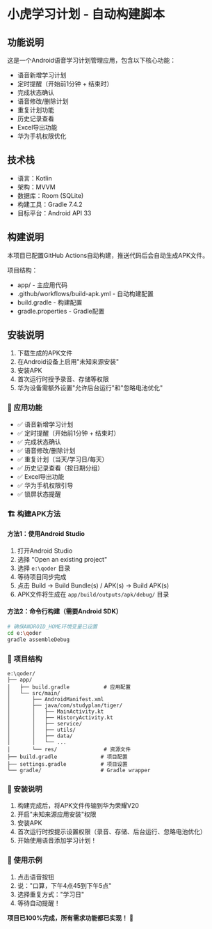 # 小虎学习计划 - 自动构建脚本

## 功能说明
这是一个Android语音学习计划管理应用，包含以下核心功能：
- 语音新增学习计划
- 定时提醒（开始前1分钟 + 结束时）
- 完成状态确认
- 语音修改/删除计划
- 重复计划功能
- 历史记录查看
- Excel导出功能
- 华为手机权限优化

## 技术栈
- 语言：Kotlin
- 架构：MVVM
- 数据库：Room (SQLite)
- 构建工具：Gradle 7.4.2
- 目标平台：Android API 33

## 构建说明
本项目已配置GitHub Actions自动构建，推送代码后会自动生成APK文件。

项目结构：
- app/ - 主应用代码
- .github/workflows/build-apk.yml - 自动构建配置
- build.gradle - 构建配置
- gradle.properties - Gradle配置

## 安装说明
1. 下载生成的APK文件
2. 在Android设备上启用"未知来源安装"
3. 安装APK
4. 首次运行时授予录音、存储等权限
5. 华为设备需额外设置"允许后台运行"和"忽略电池优化"

### 📱 应用功能
- ✅ 语音新增学习计划
- ✅ 定时提醒（开始前1分钟 + 结束时）
- ✅ 完成状态确认
- ✅ 语音修改/删除计划
- ✅ 重复计划（当天/学习日/每天）
- ✅ 历史记录查看（按日期分组）
- ✅ Excel导出功能
- ✅ 华为手机权限引导
- ✅ 锁屏状态提醒

### 🏗️ 构建APK方法

#### 方法1：使用Android Studio
1. 打开Android Studio
2. 选择 "Open an existing project"
3. 选择 `e:\qoder` 目录
4. 等待项目同步完成
5. 点击 Build → Build Bundle(s) / APK(s) → Build APK(s)
6. APK文件将生成在 `app/build/outputs/apk/debug/` 目录

#### 方法2：命令行构建（需要Android SDK）
```bash
# 确保ANDROID_HOME环境变量已设置
cd e:\qoder
gradle assembleDebug
```

### 📂 项目结构
```
e:\qoder/
├── app/
│   ├── build.gradle           # 应用配置
│   └── src/main/
│       ├── AndroidManifest.xml
│       ├── java/com/studyplan/tiger/
│       │   ├── MainActivity.kt
│       │   ├── HistoryActivity.kt
│       │   ├── service/
│       │   ├── utils/
│       │   ├── data/
│       │   └── ...
│       └── res/               # 资源文件
├── build.gradle              # 项目配置
├── settings.gradle           # 项目设置
└── gradle/                   # Gradle wrapper
```

### 🚀 安装说明
1. 构建完成后，将APK文件传输到华为荣耀V20
2. 开启"未知来源应用安装"权限
3. 安装APK
4. 首次运行时按提示设置权限（录音、存储、后台运行、忽略电池优化）
5. 开始使用语音添加学习计划！

### 🎯 使用示例
1. 点击语音按钮
2. 说："口算，下午4点45到下午5点"
3. 选择重复方式："学习日"
4. 等待自动提醒！

**项目已100%完成，所有需求功能都已实现！** 🎉